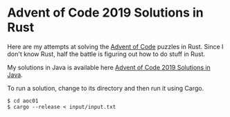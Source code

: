 # Advent of Code 2019 Solutions in Rust
Here are my attempts at solving the [Advent of Code](https://adventofcode.com/) puzzles in Rust. 
Since I don't know Rust, half the battle is figuring out how to do stuff in Rust.

My solutions in Java is available here [Advent of Code 2019 Solutions in Java](https://github.com/saidaspen/aoc2019_java).


To run a solution, change to its directory and then run it using Cargo. 

```
$ cd aoc01
$ cargo --release < input/input.txt
```

